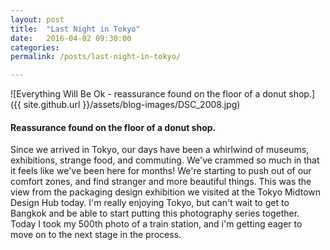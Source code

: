```yaml
---
layout: post
title:  "Last Night in Tokyo"
date:   2016-04-02 09:30:00
categories:
permalink: /posts/last-night-in-tokyo/

---
```


![Everything Will Be Ok - reassurance found on the floor of a donut shop.]({{ site.github.url }}/assets/blog-images/DSC_2008.jpg)

#### Reassurance found on the floor of a donut shop.


Since we arrived in Tokyo, our days have been a whirlwind of museums, exhibitions, strange food, and commuting. We've crammed so much in that it feels like we've been here for months! We're starting to push out of our comfort zones, and find stranger and more beautiful things. This was the view from the packaging design exhibition we visited at the Tokyo Midtown Design Hub today. I'm really enjoying Tokyo, but can't wait to get to Bangkok and be able to start putting this photography series together. Today I took my 500th photo of a train station, and i'm getting eager to move on to the next stage in the process.
